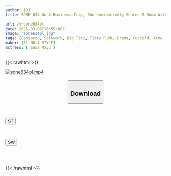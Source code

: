 ```yaml
---
author: j91
title: SONE-634 On A Business Trip, She Unexpectedly Shares A Room With Her Middle-aged, Sexually Harassing Boss, Whom She Despises... I-cup Rookie Employee Shino Mayu Is Caught Off Guard By The Intense Sexual Intercourse That Continues Until The Morning

url: /v/sone634pl
date: 2025-03-06T16:55:00Z
image: "sone634pl.jpg"
tags: [Censored, Solowork, Big Tits, Titty Fuck, Drama, Cuckold, Acme · Orgasm	]
maker: [S1 NO.1 STYLE]
actress: [ Sasa Mayu ]
---
```



{{< rawhtml >}}

<div class="video" data-videoid="AA7KjZBjgXUXrx1">
    <a href="javascript:;">
        <img src="/v/sone634pl/sone634pl.jpg" width="WIDTH" height="HEIGHT" alt="sone634pl.mp4" loading="lazy">
    </a>
</div>

<script type="text/javascript" src="https://j91.asia/asset/on-demand-st.js"></script>

<br>
  <link rel="stylesheet" href="https://j91.asia/asset/bs5.css">
  
  <center>
  <button class="btn btn-primary" type="button" data-bs-toggle="collapse" data-bs-target=".multi-collapse" aria-expanded="false" aria-controls="multiCollapseExample1 multiCollapseExample2"><h2>Download</h2></button></center>
</p>
<div class="row">
  <div class="col">
    <div class="collapse multi-collapse" id="multiCollapseExample1">
      <div class="card card-body">
	      	      <br>
<div class="buttons">  
<p><a href="/v/sone634pl/st.html" target="_blank"><button class="btn-hover color-3"><i class="fa fa-download"></i> ST</button></a></p></div>
    </div>
  </div>
</div>
  <div class="col">
    <div class="collapse multi-collapse" id="multiCollapseExample2">
      <div class="card card-body">
	      <br>
<div class="buttons">
<p><a href="/v/sone634pl/sw.html" target="_blank"><button class="btn-hover color-2"><i class="fa fa-download"></i> SW</button></a></p></div>
<br><br>
      </div>
    </div>
  </div>
</div>

{{< /rawhtml >}}